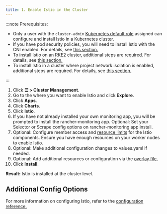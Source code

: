 ```yaml
---
title: 1. Enable Istio in the Cluster
---
```


:::note Prerequisites:

- Only a user with the `cluster-admin` [Kubernetes default role](https://kubernetes.io/docs/reference/access-authn-authz/rbac/#user-facing-roles) assigned can configure and install Istio in a Kubernetes cluster.
- If you have pod security policies, you will need to install Istio with the CNI enabled. For details, see [this section.](../../../integrations-in-rancher/istio/configuration-options/pod-security-policies.md)
- To install Istio on an RKE2 cluster, additional steps are required. For details, see [this section.](../../../integrations-in-rancher/istio/configuration-options/install-istio-on-rke2-cluster.md)
- To install Istio in a cluster where project network isolation is enabled, additional steps are required. For details, see [this section.](../../../integrations-in-rancher/istio/configuration-options/project-network-isolation.md)

:::

1.  Click **☰ > Cluster Management**.
1. Go to the where you want to enable Istio and click **Explore**.
1. Click **Apps**.
1. Click **Charts**.
1. Click **Istio**.
1. If you have not already installed your own monitoring app, you will be prompted to install the rancher-monitoring app. Optional: Set your Selector or Scrape config options on rancher-monitoring app install.
1. Optional: Configure member access and [resource limits](../../../integrations-in-rancher/istio/cpu-and-memory-allocations.md) for the Istio components. Ensure you have enough resources on your worker nodes to enable Istio.
1. Optional: Make additional configuration changes to values.yaml if needed.
1. Optional: Add additional resources or configuration via the [overlay file.](../../../pages-for-subheaders/configuration-options.md#overlay-file)
1. Click **Install**.

**Result:** Istio is installed at the cluster level.

## Additional Config Options

For more information on configuring Istio, refer to the [configuration reference.](../../../pages-for-subheaders/configuration-options.md)
